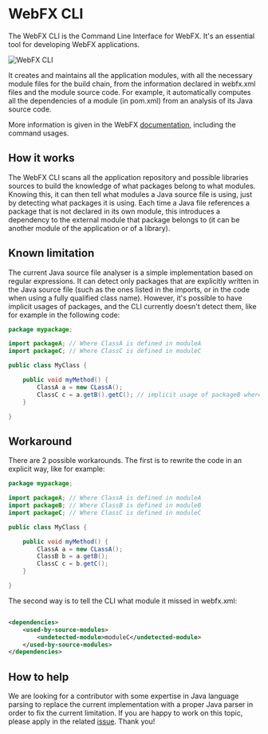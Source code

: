 # WebFX CLI

The WebFX CLI is the Command Line Interface for WebFX. It's an essential tool for developing WebFX applications.

![WebFX CLI](https://docs.webfx.dev/webfx-cli.svg)

It creates and maintains all the application modules, with all the necessary module files for the build chain, from the information declared in webfx.xml files and the module source code. For example, it automatically computes all the dependencies of a module (in pom.xml) from an analysis of its Java source code.

More information is given in the WebFX [documentation][webfx-cli-docs], including the command usages.

## How it works

The WebFX CLI scans all the application repository and possible libraries sources to build the knowledge of what packages belong to what modules. Knowing this, it can then tell what modules a Java source file is using, just by detecting what packages it is using. Each time a Java file references a package that is not declared in its own module, this introduces a dependency to the external module that package belongs to (it can be another module of the application or of a library).   

## Known limitation

The current Java source file analyser is a simple implementation based on regular expressions. It can detect only packages that are explicitly written in the Java source file (such as the ones listed in the imports, or in the code when using a fully qualified class name). However, it's possible to have implicit usages of packages, and the CLI currently doesn't detect them, like for example in the following code:

```java
package mypackage;

import packageA; // Where ClassA is defined in moduleA
import packageC; // Where ClassC is defined in moduleC

public class MyClass {

    public void myMethod() {
        ClassA a = new CLassA();
        ClassC c = a.getB().getC(); // implicit usage of packageB where ClassB is defined <= not detected by the CLI 
    }

}
```

## Workaround

There are 2 possible workarounds. The first is to rewrite the code in an explicit way, like for example: 

```java
package mypackage;

import packageA; // Where ClassA is defined in moduleA
import packageB; // Where ClassB is defined in moduleB
import packageC; // Where ClassC is defined in moduleC

public class MyClass {

    public void myMethod() {
        ClassA a = new CLassA();
        ClassB b = a.getB();
        ClassC c = b.getC(); 
    }

}
```

The second way is to tell the CLI what module it missed in webfx.xml:

```xml

<dependencies>
    <used-by-source-modules>
        <undetected-module>moduleC</undetected-module>
    </used-by-source-modules>
</dependencies>

```

## How to help

We are looking for a contributor with some expertise in Java language parsing to replace the current implementation with a proper Java parser in order to fix the current limitation. If you are happy to work on this topic, please apply in the related [issue][webfx-cli-issue]. Thank you! 

[webfx-cli-docs]: https://docs.webfx.dev/#_introducing_the_webfx_cli
[webfx-cli-issue]: https://github.com/webfx-project/webfx-cli/issues/1